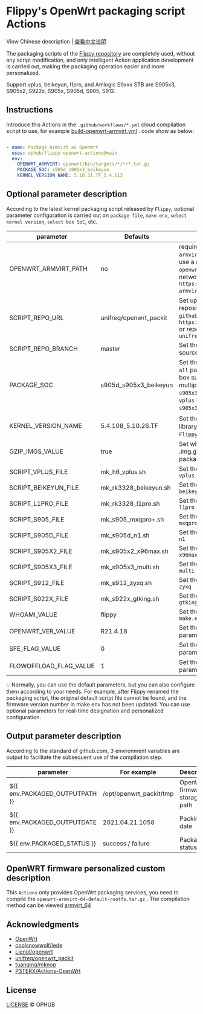 # Flippy's OpenWrt packaging script Actions

View Chinese description  |  [查看中文说明](README.cn.md)

The packaging scripts of the [Flippy repository](https://github.com/unifreq/openwrt_packit) are completely used, without any script modification, and only intelligent Action application development is carried out, making the packaging operation easier and more personalized.

Support vplus, beikeyun, l1pro, and Amlogic S9xxx STB are S905x3, S905x2, S922x, S905x, S905d, S905, S912.

## Instructions

Introduce this Actions in the `.github/workflows/*.yml` cloud compilation script to use, for example [build-openwrt-armvirt.yml](https://github.com/ophub/op/blob/main/.github/workflows/build-openwrt-armvirt.yml) . code show as below:

```yaml

- name: Package Armvirt as OpenWrt
  uses: ophub/flippy-openwrt-actions@main
  env:
    OPENWRT_ARMVIRT: openwrt/bin/targets/*/*/*.tar.gz
    PACKAGE_SOC: s905d_s905x3_beikeyun
    KERNEL_VERSION_NAME: 5.10.31.TF_5.4.113

```

## Optional parameter description

According to the latest kernel packaging script released by `Flippy`, optional parameter configuration is carried out on `package file`, `make.env`, `select kernel version`, `select box SoC`, etc.

| parameter              | Defaults               | Description                                                   |
|------------------------|------------------------|---------------------------------------------------------------|
| OPENWRT_ARMVIRT_PATH   | no                     | required. Set the file path of `openwrt-armvirt-64-default-rootfs.tar.gz` , you can use a relative path such as `openwrt/bin/targets/*/*/*.tar.gz` or the network file download address. E.g `https://github.com/*/releases/*/openwrt-armvirt-64-default-rootfs.tar.gz` . |
| SCRIPT_REPO_URL        | unifreq/openwrt_packit | Set up the packaging script source code repository. You can fill in the full URL of `github` such as `https://github.com/unifreq/openwrt_packit` or repository/project abbreviation such as `unifreq/openwrt_packit` |
| SCRIPT_REPO_BRANCH     | master                 | Set the branch of the packaged script source code repository. |
| PACKAGE_SOC            | s905d_s905x3_beikeyun  | Set the `SoC` of the packaging box, the default `all` packs all boxes, you can specify a single box such as `s905x3`, you can choose multiple boxes to use _ connection such as `s905x3_s905d` . SOC code of each box is: `vplus` `beikeyun` `l1pro` `s905` `s905d` `s905x2` `s905x3` `s912` `s922x` |
| KERNEL_VERSION_NAME    | 5.4.108_5.10.26.TF     | Set the kernel version，Ophub's [kernel](https://github.com/ophub/amlogic-s9xxx-openwrt/tree/main/amlogic-s9xxx/amlogic-kernel/kernel) library contains many original kernels of `Flippy`, you can view and choose to specify. |
| GZIP_IMGS_VALUE        | true                   | Set whether to automatically compress to .img.gz file after packaging (compression package upload and download faster) |
| SCRIPT_VPLUS_FILE      | mk_h6_vplus.sh         | Set the script file name for packaging `h6 vplus` |
| SCRIPT_BEIKEYUN_FILE   | mk_rk3328_beikeyun.sh  | Set the script file name for packaging `rk3328 beikeyun` |
| SCRIPT_L1PRO_FILE      | mk_rk3328_l1pro.sh     | Set the script file name for packaging `rk3328 l1pro` |
| SCRIPT_S905_FILE       | mk_s905_mxqpro+.sh     | Set the script file name for packaging `s905 mxqpro+` |
| SCRIPT_S905D_FILE      | mk_s905d_n1.sh         | Set the script file name for packaging `s905d n1` |
| SCRIPT_S905X2_FILE     | mk_s905x2_x96max.sh    | Set the script file name for packaging `s905x2 x96max` |
| SCRIPT_S905X3_FILE     | mk_s905x3_multi.sh     | Set the script file name for packaging `s905x3 multi` |
| SCRIPT_S912_FILE       | mk_s912_zyxq.sh        | Set the script file name for packaging `s912 zyxq` |
| SCRIPT_S022X_FILE      | mk_s922x_gtking.sh     | Set the script file name for packaging `s922x gtking` |
| WHOAMI_VALUE           | flippy                 | Set the value of the `WHOAMI` parameter in `make.env` |
| OPENWRT_VER_VALUE      | R21.4.18               | Set the value of the `OPENWRT_VER_VALUE` parameter in `make.env` |
| SFE_FLAG_VALUE         | 0                      | Set the value of the `SFE_FLAG_VALUE` parameter in `make.env` |
| FLOWOFFLOAD_FLAG_VALUE | 1                      | Set the value of the `FLOWOFFLOAD_FLAG_VALUE` parameter in `make.env` |

💡 Normally, you can use the default parameters, but you can also configure them according to your needs. For example, after Flippy renamed the packaging script, the original default script file cannot be found, and the firmware version number in make.env has not been updated. You can use optional parameters for real-time designation and personalized configuration.

## Output parameter description

According to the standard of github.com, 3 environment variables are output to facilitate the subsequent use of the compilation step.

| parameter                                | For example             | Description                   |
|------------------------------------------|-------------------------|-------------------------------|
| ${{ env.PACKAGED_OUTPUTPATH }}           | /opt/openwrt_packit/tmp | OpenWrt firmware storage path |
| ${{ env.PACKAGED_OUTPUTDATE }}           | 2021.04.21.1058         | Packing date                  |
| ${{ env.PACKAGED_STATUS }}               | success / failure       | Package status                |

## OpenWRT firmware personalized custom description

This `Actions` only provides OpenWrt packaging services, you need to compile the `openwrt-armvirt-64-default-rootfs.tar.gz` . The compilation method can be viewed [armvirt_64](https://github.com/ophub/op/tree/main/router/armvirt_64)

## Acknowledgments

- [OpenWrt](https://github.com/openwrt/openwrt)
- [coolsnowwolf/lede](https://github.com/coolsnowwolf/lede)
- [Lienol/openwrt](https://github.com/Lienol/openwrt)
- [unifreq/openwrt_packit](https://github.com/unifreq/openwrt_packit)
- [tuanqing/mknop](https://github.com/tuanqing/mknop)
- [P3TERX/Actions-OpenWrt](https://github.com/P3TERX/Actions-OpenWrt)

## License

[LICENSE](https://github.com/ophub/flippy-openwrt-actions/blob/main/LICENSE) © OPHUB

